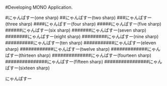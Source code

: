 #Developing MONO Application.

#にゃんぱすー(one sharp)
##にゃんぱすー(two sharp)
###にゃんぱすー(three sharp)
####にゃんぱすー(four sharp)
#####にゃんぱすー(five sharp)
######にゃんぱすー(six sharp)
#######にゃんぱすー(seven sharp)
########にゃんぱすー(eight sharp)
#########にゃんぱすー(nine sharp)
##########にゃんぱすー(ten sharp)
###########にゃんぱすー(eleven sharp)
############にゃんぱすー(twelve sharp)
#############にゃんぱすー(thirteen sharp)
##############にゃんぱすー(fourteen sharp)
###############にゃんぱすー(fifteen sharp)
################にゃんぱすー(sixteen sharp)

にゃんぱすー
